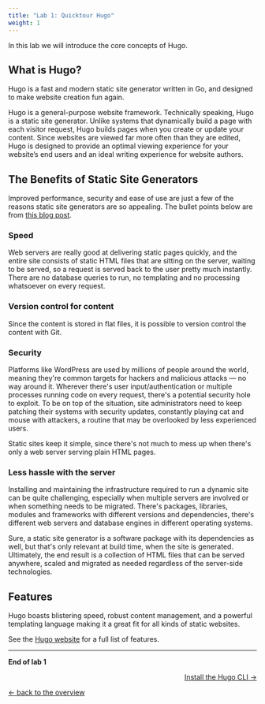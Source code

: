 ```yaml
---
title: "Lab 1: Quicktour Hugo"
weight: 1
---
```


In this lab we will introduce the core concepts of Hugo.

## What is Hugo?

Hugo is a fast and modern static site generator written in Go, and designed to make website creation fun again.

Hugo is a general-purpose website framework. Technically speaking, Hugo is a static site generator. Unlike systems that dynamically build a page with each visitor request, Hugo builds pages when you create or update your content. Since websites are viewed far more often than they are edited, Hugo is designed to provide an optimal viewing experience for your website’s end users and an ideal writing experience for website authors.

## The Benefits of Static Site Generators
Improved performance, security and ease of use are just a few of the reasons static site generators are so appealing. The bullet points below are from [this blog post](https://davidwalsh.name/introduction-static-site-generators).

### Speed
Web servers are really good at delivering static pages quickly, and the entire site consists of static HTML files that are sitting on the server, waiting to be served, so a request is served back to the user pretty much instantly. There are no database queries to run, no templating and no processing whatsoever on every request.

### Version control for content
Since the content is stored in flat files, it is possible to version control the content with Git.

### Security
Platforms like WordPress are used by millions of people around the world, meaning they're common targets for hackers and malicious attacks — no way around it. Wherever there's user input/authentication or multiple processes running code on every request, there's a potential security hole to exploit. To be on top of the situation, site administrators need to keep patching their systems with security updates, constantly playing cat and mouse with attackers, a routine that may be overlooked by less experienced users.

Static sites keep it simple, since there's not much to mess up when there's only a web server serving plain HTML pages.

### Less hassle with the server
Installing and maintaining the infrastructure required to run a dynamic site can be quite challenging, especially when multiple servers are involved or when something needs to be migrated. There's packages, libraries, modules and frameworks with different versions and dependencies, there's different web servers and database engines in different operating systems.

Sure, a static site generator is a software package with its dependencies as well, but that's only relevant at build time, when the site is generated. Ultimately, the end result is a collection of HTML files that can be served anywhere, scaled and migrated as needed regardless of the server-side technologies.


## Features
Hugo boasts blistering speed, robust content management, and a powerful templating language making it a great fit for all kinds of static websites.

See the [Hugo website](https://gohugo.io/about/features/) for a full list of features.

---

**End of lab 1**

<p width="100px" align="right"><a href="02_cli.md">Install the Hugo CLI →</a></p>

[← back to the overview](../README.md)
